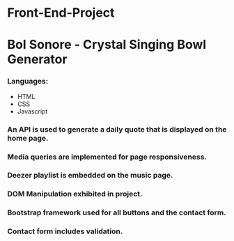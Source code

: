 # Front-End-Project

<h1>Bol Sonore - Crystal Singing Bowl Generator</h1>

<h3>Languages: </h3>
<ul>
  <li>HTML</li>
  <li>CSS</li>
  <li>Javascript</li>
 </ul>
 
<h3> An API is used to generate a daily quote that is displayed on the home page.</p>
<h3> Media queries are implemented for page responsiveness. </h3>
<h3> Deezer playlist is embedded on the music page.</h3> 
<h3> DOM Manipulation exhibited in project.</h3>
<h3>Bootstrap framework used for all buttons and the contact form.</h3>
<h3>Contact form includes validation.</h3>

